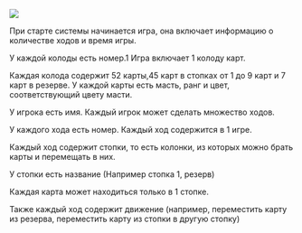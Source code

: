 ﻿![](Aspose.Words.75d71478-61a9-4e9f-88b7-e55de9d1926e.001.png)

При старте системы начинается игра, она включает информацию о количестве ходов и время игры.

У каждой колоды есть номер.1 Игра включает 1 колоду карт.

Каждая колода содержит 52 карты,45 карт в стопках от 1 до 9 карт и 7 карт в резерве. У каждой карты есть масть, ранг и цвет, соответствующий цвету масти.

У игрока есть имя. Каждый игрок может сделать множество ходов.

У каждого хода есть номер. Каждый ход содержится в 1 игре.

Каждый ход содержит стопки, то есть колонки, из которых можно брать карты и перемещать в них.

У стопки есть название (Например стопка 1, резерв)

Каждая карта может находиться только в 1 стопке.

Также каждый ход содержит движение (например, переместить карту из резерва, переместить карту из стопки в другую стопку) 

